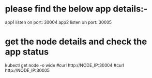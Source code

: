 # please find the below app details:-

app1 listen on port: 30004
app2 listen on port: 30005

# get the node details and check the app status 
kubectl get node -o wide 
#curl http://NODE_IP:30004
#curl http://NODE_IP:30005
